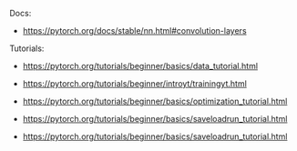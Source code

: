 Docs:

- https://pytorch.org/docs/stable/nn.html#convolution-layers

Tutorials:

- https://pytorch.org/tutorials/beginner/basics/data_tutorial.html

- https://pytorch.org/tutorials/beginner/introyt/trainingyt.html

- https://pytorch.org/tutorials/beginner/basics/optimization_tutorial.html

- https://pytorch.org/tutorials/beginner/basics/saveloadrun_tutorial.html

- https://pytorch.org/tutorials/beginner/basics/saveloadrun_tutorial.html
